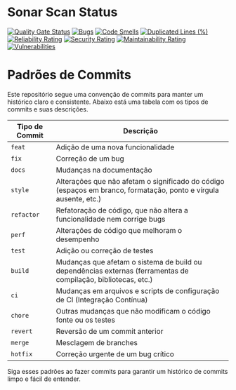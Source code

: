 # Sonar Scan Status
[![Quality Gate Status](https://sonarcloud.io/api/project_badges/measure?project=PedroPereiraGuimaraes_tcc-indoor-tracking-backend&metric=alert_status)](https://sonarcloud.io/summary/new_code?id=PedroPereiraGuimaraes_tcc-indoor-tracking-backend)
[![Bugs](https://sonarcloud.io/api/project_badges/measure?project=PedroPereiraGuimaraes_tcc-indoor-tracking-backend&metric=bugs)](https://sonarcloud.io/summary/new_code?id=PedroPereiraGuimaraes_tcc-indoor-tracking-backend)
[![Code Smells](https://sonarcloud.io/api/project_badges/measure?project=PedroPereiraGuimaraes_tcc-indoor-tracking-backend&metric=code_smells)](https://sonarcloud.io/summary/new_code?id=PedroPereiraGuimaraes_tcc-indoor-tracking-backend)
[![Duplicated Lines (%)](https://sonarcloud.io/api/project_badges/measure?project=PedroPereiraGuimaraes_tcc-indoor-tracking-backend&metric=duplicated_lines_density)](https://sonarcloud.io/summary/new_code?id=PedroPereiraGuimaraes_tcc-indoor-tracking-backend)
[![Reliability Rating](https://sonarcloud.io/api/project_badges/measure?project=PedroPereiraGuimaraes_tcc-indoor-tracking-backend&metric=reliability_rating)](https://sonarcloud.io/summary/new_code?id=PedroPereiraGuimaraes_tcc-indoor-tracking-backend)
[![Security Rating](https://sonarcloud.io/api/project_badges/measure?project=PedroPereiraGuimaraes_tcc-indoor-tracking-backend&metric=security_rating)](https://sonarcloud.io/summary/new_code?id=PedroPereiraGuimaraes_tcc-indoor-tracking-backend)
[![Maintainability Rating](https://sonarcloud.io/api/project_badges/measure?project=PedroPereiraGuimaraes_tcc-indoor-tracking-backend&metric=sqale_rating)](https://sonarcloud.io/summary/new_code?id=PedroPereiraGuimaraes_tcc-indoor-tracking-backend)
[![Vulnerabilities](https://sonarcloud.io/api/project_badges/measure?project=PedroPereiraGuimaraes_tcc-indoor-tracking-backend&metric=vulnerabilities)](https://sonarcloud.io/summary/new_code?id=PedroPereiraGuimaraes_tcc-indoor-tracking-backend)

# Padrões de Commits

Este repositório segue uma convenção de commits para manter um histórico claro e consistente. Abaixo está uma tabela com os tipos de commits e suas descrições.

| Tipo de Commit | Descrição |
| -------------- | --------- |
| `feat`         | Adição de uma nova funcionalidade |
| `fix`          | Correção de um bug |
| `docs`         | Mudanças na documentação |
| `style`        | Alterações que não afetam o significado do código (espaços em branco, formatação, ponto e vírgula ausente, etc.) |
| `refactor`     | Refatoração de código, que não altera a funcionalidade nem corrige bugs |
| `perf`         | Alterações de código que melhoram o desempenho |
| `test`         | Adição ou correção de testes |
| `build`        | Mudanças que afetam o sistema de build ou dependências externas (ferramentas de compilação, bibliotecas, etc.) |
| `ci`           | Mudanças em arquivos e scripts de configuração de CI (Integração Contínua) |
| `chore`        | Outras mudanças que não modificam o código fonte ou os testes |
| `revert`       | Reversão de um commit anterior |
| `merge`        | Mesclagem de branches |
| `hotfix`       | Correção urgente de um bug crítico |

Siga esses padrões ao fazer commits para garantir um histórico de commits limpo e fácil de entender.
